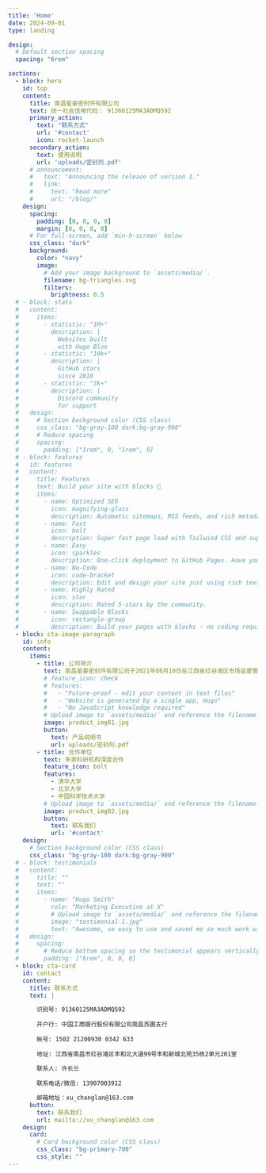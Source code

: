 ```yaml
---
title: 'Home'
date: 2024-09-01
type: landing

design:
  # Default section spacing
  spacing: "6rem"

sections:
  - block: hero
    id: top
    content:
      title: 南昌星豪密封件有限公司
      text: 统一社会信用代码： 91360125MA3ADMQ592
      primary_action:
        text: "联系方式"
        url: '#contact'
        icon: rocket-launch
      secondary_action:
        text: 使用说明
        url: 'uploads/密封剂.pdf'
      # announcement:
      #   text: "Announcing the release of version 1."
      #   link:
      #     text: "Read more"
      #     url: "/blog/"
    design:
      spacing:
        padding: [0, 0, 0, 0]
        margin: [0, 0, 0, 0]
      # For full-screen, add `min-h-screen` below
      css_class: "dark"
      background:
        color: "navy"
        image:
          # Add your image background to `assets/media/`.
          filename: bg-triangles.svg
          filters:
            brightness: 0.5
  # - block: stats
  #   content:
  #     items:
  #       - statistic: "1M+"
  #         description: |
  #           Websites built  
  #           with Hugo Blox
  #       - statistic: "10k+"
  #         description: |
  #           GitHub stars  
  #           since 2016
  #       - statistic: "3k+"
  #         description: |
  #           Discord community  
  #           for support
  #   design:
  #     # Section background color (CSS class)
  #     css_class: "bg-gray-100 dark:bg-gray-900"
  #     # Reduce spacing
  #     spacing:
  #       padding: ["1rem", 0, "1rem", 0]
  # - block: features
  #   id: features
  #   content:
  #     title: Features
  #     text: Build your site with blocks 🧱
  #     items:
  #       - name: Optimized SEO
  #         icon: magnifying-glass
  #         description: Automatic sitemaps, RSS feeds, and rich metadata take the pain out of SEO and syndication.
  #       - name: Fast
  #         icon: bolt
  #         description: Super fast page load with Tailwind CSS and super fast site building with Hugo.
  #       - name: Easy
  #         icon: sparkles
  #         description: One-click deployment to GitHub Pages. Have your new website live within 5 minutes!
  #       - name: No-Code
  #         icon: code-bracket
  #         description: Edit and design your site just using rich text (Markdown) and configurable YAML parameters.
  #       - name: Highly Rated
  #         icon: star
  #         description: Rated 5-stars by the community.
  #       - name: Swappable Blocks
  #         icon: rectangle-group
  #         description: Build your pages with blocks - no coding required!
  - block: cta-image-paragraph
    id: info
    content:
      items:
        - title: 公司简介
          text: 南昌星豪密封件有限公司于2021年06月10日在江西省红谷滩区市场监督管理局注册成立，公司企业法人代表为徐新浩，注册资本为50万元整，办公场所在南昌市红谷滩区丰和北大道99号丰和新城北苑35栋2单元201室。公司业务经营范围主要从事KH-1714有机硅高真空微孔密封剂的销售等业务。公司自正式成立后，在全体员工的不懈努力下，公司业务取得到了一定的发展和进步。公司将始终以“严谨、责任、创新、服务”为生存理念，严格执行QB 01-1986企业标准，坚持“以人为本、科学生产、敬业奉献、和谐发展”的企业宗旨，视产品质量为生命，不断完善工艺技能，提高产品质量。同时公司将积极奉行走出战略，积极参与市场化竞争，在企业经营得到发展的同时，也将为企业在行业内羸得了良好的声誉。
          # feature_icon: check
          # features:
          #   - "Future-proof - edit your content in text files"
          #   - "Website is generated by a single app, Hugo"
          #   - "No JavaScript knowledge required"
          # Upload image to `assets/media/` and reference the filename here
          image: product_img01.jpg
          button:
            text: 产品说明书
            url: uploads/密封剂.pdf
        - title: 合作单位
          text: 多家科研机构深度合作
          feature_icon: bolt
          features:
            - 清华大学
            - 北京大学
            - 中国科学技术大学
          # Upload image to `assets/media/` and reference the filename here
          image: product_img02.jpg
          button:
            text: 联系我们
            url: '#contact'
    design:
      # Section background color (CSS class)
      css_class: "bg-gray-100 dark:bg-gray-900"
  # - block: testimonials
  #   content:
  #     title: ""
  #     text: ""
  #     items:
  #       - name: "Hugo Smith"
  #         role: "Marketing Executive at X"
  #         # Upload image to `assets/media/` and reference the filename here
  #         image: "testimonial-1.jpg"
  #         text: "Awesome, so easy to use and saved me so much work with the swappable pre-designed sections!"
  #   design:
  #     spacing:
  #       # Reduce bottom spacing so the testimonial appears vertically centered between sections
  #       padding: ["6rem", 0, 0, 0]
  - block: cta-card
    id: contact
    content:
      title: 联系方式
      text: | 

        识别号: 91360125MA3ADMQ592 
        
        开户行: 中国工商银行股份有限公司南昌苏圃支行
        
        帐号: 1502 21200930 0342 633
        
        地址: 江西省南昌市红谷滩区丰和北大道99号丰和新城北苑35栋2单元201室      
        
        联系人: 许长兰     
        
        联系电话/微信: 13907003912

        邮箱地址：xu_changlan@163.com
      button:
        text: 联系我们
        url: mailto://xu_changlan@163.com
    design:
      card:
        # Card background color (CSS class)
        css_class: "bg-primary-700"
        css_style: ""
---
```

